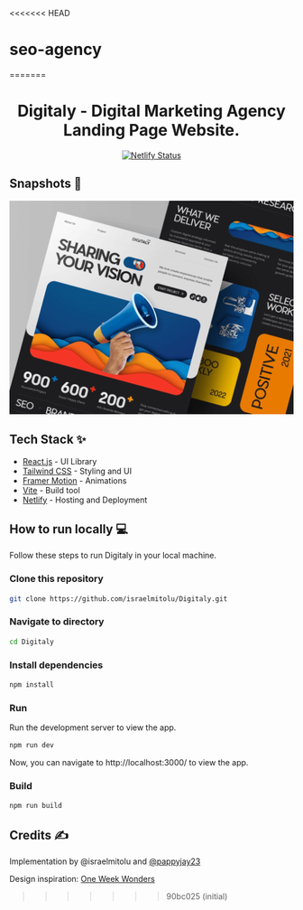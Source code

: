 <<<<<<< HEAD
# seo-agency
=======
<div align="center">
<h1> Digitaly - Digital Marketing Agency Landing Page Website.
</h1>

[![Netlify Status](https://api.netlify.com/api/v1/badges/3d529733-8f24-4a95-a83e-0331d4d88b68/deploy-status)](https://app.netlify.com/sites/digitaly/deploys)

</div>

## Snapshots 📸

![Snapshot of Digitaly](public/assets/Digitaly%20Snapshot.png)

## Tech Stack ✨

- [React.js](https://reactjs.org/) - UI Library
- [Tailwind CSS](https://tailwindcss.com/) - Styling and UI
- [Framer Motion](https://www.framer.com/motion/) - Animations
- [Vite](https://vitejs.dev/) - Build tool
- [Netlify](https://www.netlify.com/) - Hosting and Deployment

## How to run locally 💻

Follow these steps to run Digitaly in your local machine.

### Clone this repository

```bash
git clone https://github.com/israelmitolu/Digitaly.git
```

### Navigate to directory

```bash
cd Digitaly
```

### Install dependencies

```bash
npm install
```

### Run

Run the development server to view the app.

```bash
npm run dev
```

Now, you can navigate to http://localhost:3000/ to view the app.

### Build

```bash
npm run build
```

## Credits ✍

Implementation by @israelmitolu and [@pappyjay23](https://github.com/Pappyjay23)

Design inspiration: [One Week Wonders](https://dribbble.com/shots/18963472-Digitaly-Digital-Marketing-Agency-Landing-Page-Website)
>>>>>>> 90bc025 (initial)
